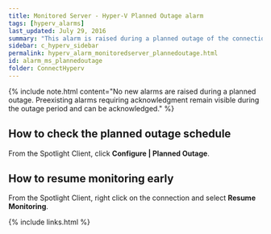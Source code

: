 ```yaml
---
title: ﻿Monitored Server - Hyper-V Planned Outage alarm
tags: [hyperv_alarms]
last_updated: July 29, 2016
summary: "This alarm is raised during a planned outage of the connection. Spotlight will resume monitoring the service at the end of the planned outage period."
sidebar: c_hyperv_sidebar
permalink: hyperv_alarm_monitoredserver_plannedoutage.html
id: alarm_ms_plannedoutage
folder: ConnectHyperv
---
```

 

{% include note.html content="No new alarms are raised during a planned outage. Preexisting alarms requiring acknowledgment remain visible during the outage period and can be acknowledged." %}


## How to check the planned outage schedule

From the Spotlight Client, click **Configure \| Planned Outage**.

## How to resume monitoring early

From the Spotlight Client, right click on the connection and select **Resume Monitoring**.



{% include links.html %}
